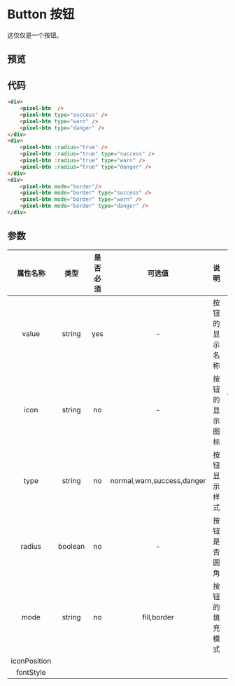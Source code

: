 # Button 按钮
这仅仅是一个按钮。

<style>
    .box{
        text-align: center;
        margin:1rem;
    }
    .pixel-btn{
        margin:.5rem;
    }
</style>

## 预览
<div class="box">
    <pixel-btn  />
    <pixel-btn type="success" />
    <pixel-btn type="warn" />
    <pixel-btn type="danger" />
</div>
<div class="box">
    <pixel-btn :radius="true" />
    <pixel-btn :radius="true" type="success" />
    <pixel-btn :radius="true" type="warn" />
    <pixel-btn :radius="true" type="danger" />
</div>
<div class="box">
    <pixel-btn mode="border"/>
    <pixel-btn mode="border" type="success" />
    <pixel-btn mode="border" type="warn" />
    <pixel-btn mode="border" type="danger" />
</div>

## 代码
```html
<div>
    <pixel-btn  />
    <pixel-btn type="success" />
    <pixel-btn type="warn" />
    <pixel-btn type="danger" />
</div>
<div>
    <pixel-btn :radius="true" />
    <pixel-btn :radius="true" type="success" />
    <pixel-btn :radius="true" type="warn" />
    <pixel-btn :radius="true" type="danger" />
</div>
<div>
    <pixel-btn mode="border"/>
    <pixel-btn mode="border" type="success" />
    <pixel-btn mode="border" type="warn" />
    <pixel-btn mode="border" type="danger" />
</div>
```
## 参数
| 属性名称 |    类型    | 是否必须 |           可选值           |      说明      |      备注      |
| :------: | :--------: | :------: | :------------------------: | :------------: | :------------: |
|  value   |   string   |   yes    |             -              | 按钮的显示名称 |   暂无   |
|   icon   |   string   |    no    |             -              | 按钮的显示图标 |   在0.0.33版本已经修复图标问题   |
|   type   | string |    no    | normal,warn,success,danger |  按钮显示样式  |   暂无   |
|  radius  |  boolean   |    no    |             -              |  按钮是否圆角  |   暂无   |
|   mode   | string |    no    |        fill,border         | 按钮的填充模式 |   暂无   |
| iconPosition |  |  |  |  |  |
| fontStyle |  |  |  |  |  |
